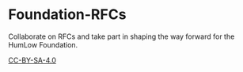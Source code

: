 # Foundation-RFCs
Collaborate on RFCs and take part in shaping the way forward for the HumLow Foundation.

[CC-BY-SA-4.0](https://creativecommons.org/licenses/by-sa/4.0/)
